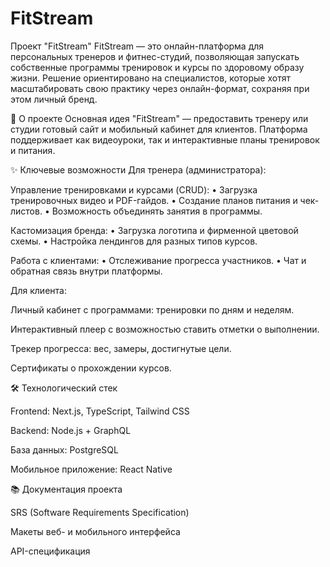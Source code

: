 # FitStream
Проект "FitStream"
FitStream — это онлайн-платформа для персональных тренеров и фитнес-студий, позволяющая запускать собственные программы тренировок и курсы по здоровому образу жизни. Решение ориентировано на специалистов, которые хотят масштабировать свою практику через онлайн-формат, сохраняя при этом личный бренд.

🚀 О проекте
Основная идея "FitStream" — предоставить тренеру или студии готовый сайт и мобильный кабинет для клиентов. Платформа поддерживает как видеоуроки, так и интерактивные планы тренировок и питания.

✨ Ключевые возможности
Для тренера (администратора):

Управление тренировками и курсами (CRUD):
• Загрузка тренировочных видео и PDF-гайдов.
• Создание планов питания и чек-листов.
• Возможность объединять занятия в программы.

Кастомизация бренда:
• Загрузка логотипа и фирменной цветовой схемы.
• Настройка лендингов для разных типов курсов.

Работа с клиентами:
• Отслеживание прогресса участников.
• Чат и обратная связь внутри платформы.

Для клиента:

Личный кабинет с программами: тренировки по дням и неделям.

Интерактивный плеер с возможностью ставить отметки о выполнении.

Трекер прогресса: вес, замеры, достигнутые цели.

Сертификаты о прохождении курсов.

🛠️ Технологический стек

Frontend: Next.js, TypeScript, Tailwind CSS

Backend: Node.js + GraphQL

База данных: PostgreSQL

Мобильное приложение: React Native

📚 Документация проекта

SRS (Software Requirements Specification)

Макеты веб- и мобильного интерфейса

API-спецификация
